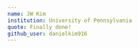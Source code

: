 ```yaml
---
name: JW Kim
institution: University of Pennsylvania
quote: Finally done!
github_user: danielkim916
---
```

